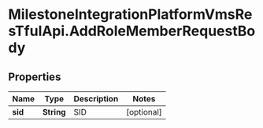 # MilestoneIntegrationPlatformVmsResTfulApi.AddRoleMemberRequestBody

## Properties
Name | Type | Description | Notes
------------ | ------------- | ------------- | -------------
**sid** | **String** | SID | [optional] 
